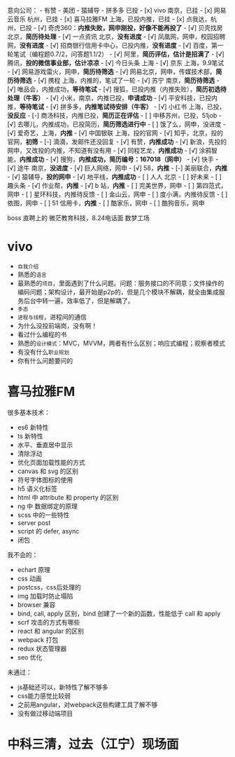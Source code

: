 意向公司：
    - 有赞
    - 美团
    - 猿辅导
    - 拼多多
已投
    - [x] vivo 南京，已挂
    - [x] 网易云音乐 杭州，已挂
    - [x] 喜马拉雅FM 上海，已投内推，已挂
    - [x] 点我达，杭州，已投
    - [√] 奇虎360：**内推失败，网申刚投，好像不能再投了**
    - [√] 贝壳找房 北京，**简历待处理**
    - [√] 一点资讯 北京，**没有进度**
    - [√] 凤凰网，网申，校园招聘网，**没有进度**
    - [√] 招商银行信用卡中心，已投内推，**没有进度**
    - [√] 百度，第一轮笔试（编程题0.7/2，问答题1.1/2）
    - [√] 阿里，**简历评估，估计是招满了**
    - [√] 腾讯，**投的微信事业部，估计凉凉**
    - [√] 今日头条 上海
    - [√] 京东 上海，9.9笔试
    - [√] 网易游戏雷火，网申，**简历待筛选**
    - [√] 网易北京，网申，传媒技术部，**简历待筛选**
    - [√] 携程 上海，内推的，笔试了一轮
    - [√] 苏宁 南京，**简历待筛选**
    - [√] 唯品会，内推成功，**等待笔试**
    - [√] 搜狐，已投内推（内推失败），**简历初选待处理（牛客）**
    - [√] 小米，南京，内推已投，**申请成功**
    - [√] 平安科技，已投内推，**等待笔试**
    - [√] 拼多多，**内推笔试待安排（牛客）**
    - [√] 小红书 上海，已投，**没反应**
    - [-] 商汤科技，内推已投，**简历正在评估**
    - [ ] 中移苏州，已投，51job
    - [√] 去哪儿，内推成功，已投简历，**简历筛选进行中**
    - [ ] 饿了么，网申，没进度
    - [√] 爱奇艺，上海，**内推**
    - [√] 中国银联 上海，投的官网
    - [√] 知乎，北京，投的官网，**初筛**
    - [-] 滴滴，发邮件还没回复
    - [√] 有赞，**内推成功**
    - [√] 新浪，先投的网申，又改投的内推，不知道有没有用
    - [√] 同程艺龙，**内推成功**
    - [√] 涂鸦智能，**内推成功**
    - [√] 搜狗，**内推成功，简历编号：167018（网申）**
    - [√] 快手
    - [√] 途牛 南京，**没进度**
    - [√] 巨人网络，网申
    - [√] 58，**内推**
    - [-] 美丽联合，**内推**
    - [√] 猿辅导，**投的网申**
    - [√] 地平线，**内推成功**
    - [ ] 人人 北京
    - [ ] 好未来
    - [ ] 趣头条
    - [√] 作业帮，**内推**
    - [√] b 站，**内推**
    - [ ] 完美世界，网申
    - [ ] 第四范式，网申
    - [ ] 星环科技，内推待反馈
    - [ ] 金山云，网申
    - [ ] 度小满，内推待反馈
    - [ ] 依图，网申
    - [ ] 51 信用卡，**内推**
    - [ ] 酷家乐，网申
    - [ ] 酷狗音乐，网申

boss 直聘上的
    微茫教育科技，8.24电话面
    数梦工场

# vivo
- `自我介绍`
- 熟悉的`语言`
- 最熟悉的`项目`，里面遇到了什么问题。问题：服务接口的不同意；文件操作的编码问题；架构设计，最开始是p2p的，但是几个模块不解耦，就全由集成服务后台中转一遍，效率低了，但是解耦了。
- `多态`
- `进程与线程`，进程间的通信
- 为什么没投前端岗，没有啊！
- 看过什么编程的书
- 熟悉的`设计模式`：MVC，MVVM，两者有什么区别；响应式编程；观察者模式
- 有没有什么`职业规划`
- 你有什么问题要问的

# 喜马拉雅FM
很多基本技术：
- es6 新特性
- ts 新特性
- 水平、垂直居中显示
- 清除浮动
- 优化页面加载性能的方式
- canvas 和 svg 的区别
- 符号字体图标的使用
- h5 语义化标签
- html 中 attribute 和 property 的区别
- ng 中 数据绑定的原理
- scss 中的一些特性
- server post
- script 的 defer, async
- 闭包

我不会的：
- echart 原理
- css 动画
- postcss，css后处理的
- img 加载时防止塌陷
- browser 兼容
- bind, call, apply 区别，bind 创建了一个新的函数，性能低于 call 和 apply
- scrf 攻击的方式有哪些
- react 和 angular 的区别
- webpack 打包
- redux 状态管理器
- seo 优化

未通过：
- js基础还可以，新特性了解不够多
- css能力感觉比较弱
- 之前用angular，对webpack这些构建工具了解不够
- 没有做过移动端项目

# 中科三清，过去（江宁）现场面

